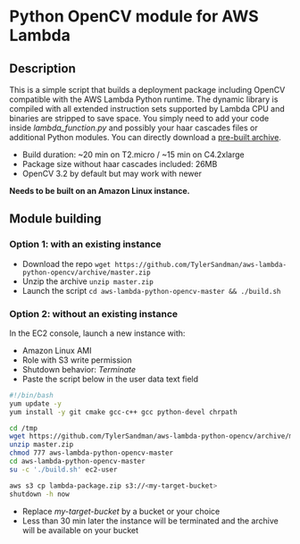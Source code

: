 # Python OpenCV module for AWS Lambda

## Description
This is a simple script that builds a deployment package including OpenCV compatible with the AWS Lambda Python runtime. The dynamic library is compiled with all extended instruction sets supported by Lambda CPU and binaries are stripped to save space. You simply need to add your code inside *lambda_function.py* and possibly your haar cascades files or additional Python modules. You can directly download a [pre-built archive](https://github.com/aeddi/aws-lambda-python-opencv/releases/download/Prebuilt/aws-lambda-python-opencv-prebuilt.zip).

- Build duration: ~20 min on T2.micro / ~15 min on C4.2xlarge
- Package size without haar cascades included: 26MB
- OpenCV 3.2 by default but may work with newer

**Needs to be built on an Amazon Linux instance.**

## Module building
### Option 1: with an existing instance
- Download the repo `wget https://github.com/TylerSandman/aws-lambda-python-opencv/archive/master.zip`
- Unzip the archive `unzip master.zip`
- Launch the script `cd aws-lambda-python-opencv-master && ./build.sh`

### Option 2: without an existing instance
In the EC2 console, launch a new instance with:
- Amazon Linux AMI
- Role with S3 write permission
- Shutdown behavior: *Terminate*
- Paste the script below in the user data text field
```bash
#!/bin/bash
yum update -y
yum install -y git cmake gcc-c++ gcc python-devel chrpath

cd /tmp
wget https://github.com/TylerSandman/aws-lambda-python-opencv/archive/master.zip
unzip master.zip
chmod 777 aws-lambda-python-opencv-master
cd aws-lambda-python-opencv-master
su -c './build.sh' ec2-user

aws s3 cp lambda-package.zip s3://<my-target-bucket>
shutdown -h now
```
- Replace *my-target-bucket* by a bucket or your choice
- Less than 30 min later the instance will be terminated and the archive will be available on your bucket
